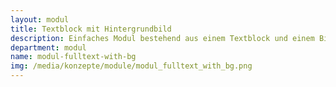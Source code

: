```yaml
---
layout: modul
title: Textblock mit Hintergrundbild
description: Einfaches Modul bestehend aus einem Textblock und einem Bild, das als Hintergrundbild angezeigt wird.
department: modul
name: modul-fulltext-with-bg
img: /media/konzepte/module/modul_fulltext_with_bg.png
---
```


